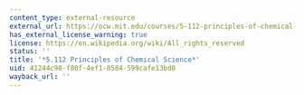 ```yaml
---
content_type: external-resource
external_url: https://ocw.mit.edu/courses/5-112-principles-of-chemical-science-fall-2005/
has_external_license_warning: true
license: https://en.wikipedia.org/wiki/All_rights_reserved
status: ''
title: '*5.112 Principles of Chemical Science*'
uid: 41244c98-f80f-4ef1-8584-599cafe13bd0
wayback_url: ''
---
```

